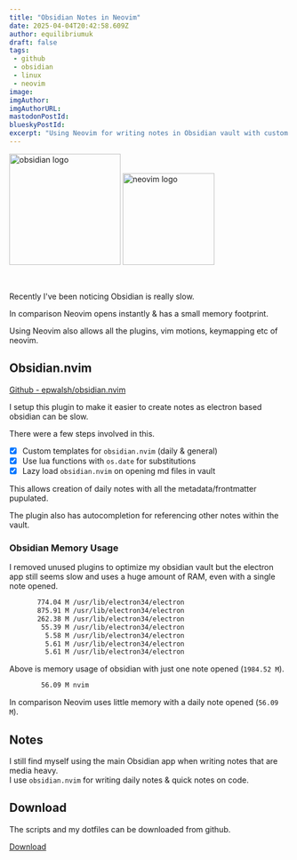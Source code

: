 ```yaml
---
title: "Obsidian Notes in Neovim"
date: 2025-04-04T20:42:58.609Z
author: equilibriumuk
draft: false
tags:
 - github
 - obsidian
 - linux
 - neovim
image:
imgAuthor:
imgAuthorURL:
mastodonPostId:
blueskyPostId:
excerpt: "Using Neovim for writing notes in Obsidian vault with custom templates for new notes & autocompletion for note references"
---
```


<p class="text-center">
<img src="/media/logos/obsidian.svg" alt="obsidian logo" width="200px" class="inline"> <img src="/media/logos/neovim-sm.svg" alt="neovim logo" loading="lazy" decoding="async" class="inline" width="165px">
</p><br/>

Recently I've been noticing Obsidian is really slow.

In comparison Neovim opens instantly & has a small memory footprint.

Using Neovim also allows all the plugins, vim motions, keymapping etc of neovim.

## Obsidian.nvim

[Github - epwalsh/obsidian.nvim](https://github.com/epwalsh/obsidian.nvim)

I setup this plugin to make it easier to create notes as electron based obsidian can be slow.

There were a few steps involved in this.

- [x] Custom templates for `obsidian.nvim` (daily & general)
- [x] Use lua functions with `os.date` for substitutions
- [x] Lazy load `obsidian.nvim` on opening md files in vault

This allows creation of daily notes with all the metadata/frontmatter pupulated.

The plugin also has autocompletion for referencing other notes within the vault.

### Obsidian Memory Usage

I removed unused plugins to optimize my obsidian vault but the electron app still seems slow and uses a huge amount of RAM, even with a single note opened.

```sh
       774.04 M /usr/lib/electron34/electron
       875.91 M /usr/lib/electron34/electron
       262.38 M /usr/lib/electron34/electron
        55.39 M /usr/lib/electron34/electron
         5.58 M /usr/lib/electron34/electron
         5.61 M /usr/lib/electron34/electron
         5.61 M /usr/lib/electron34/electron
```

Above is memory usage of obsidian with just one note opened (`1984.52 M`).

```sh
        56.09 M nvim
```

In comparison Neovim uses little memory with a daily note opened (`56.09 M`).

## Notes

I still find myself using the main Obsidian app when writing notes that are media heavy.<br/>
I use `obsidian.nvim` for writing daily notes & quick notes on code.

## Download

The scripts and my dotfiles can be downloaded from github.

<a class="github" href="https://github.com/equk/dotfiles" aria-label="Download on GitHub" target="_blank" rel="noopener noreferrer"><i class="fa-brands fa-github"></i> Download</a>